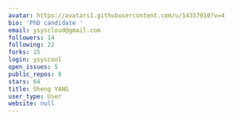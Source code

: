 ```yaml
---
avatar: https://avatars1.githubusercontent.com/u/14357010?v=4
bio: 'PhD candidate '
email: ysyscloud@gmail.com
followers: 14
following: 22
forks: 15
login: ysyscool
open_issues: 5
public_repos: 8
stars: 64
title: Sheng YANG
user_type: User
website: null
---
```

